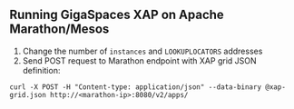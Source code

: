 ## Running GigaSpaces XAP on Apache Marathon/Mesos
1. Change the number of ```instances``` and ```LOOKUPLOCATORS``` addresses
2. Send POST request to Marathon endpoint with XAP grid JSON definition:
```
curl -X POST -H "Content-type: application/json" --data-binary @xap-grid.json http://<marathon-ip>:8080/v2/apps/
```
